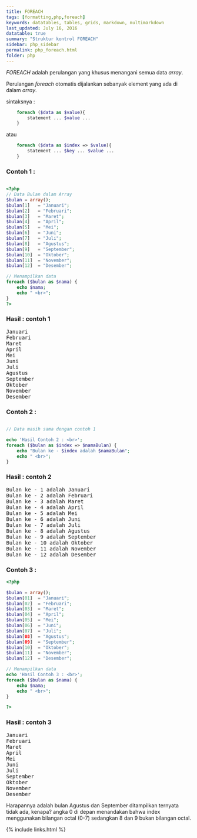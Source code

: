 ```yaml
---
title: FOREACH
tags: [formatting,php,foreach]
keywords: datatables, tables, grids, markdown, multimarkdown
last_updated: July 16, 2016
datatable: true
summary: "Struktur kontrol FOREACH"
sidebar: php_sidebar
permalink: php_foreach.html
folder: php
---
```


_FOREACH_ adalah perulangan yang khusus menangani semua data _array_.

Perulangan _foreach_ otomatis dijalankan sebanyak element yang ada di dalam _array_.

sintaksnya :

```php
    foreach ($data as $value){
    	statement ... $value ...
    }
```
atau

```php
    foreach ($data as $index => $value){
    	statement ... $key ... $value ...
    }
```
	
### Contoh 1 :

```php

<?php
// Data Bulan dalam Array
$bulan = array();
$bulan[1]	= "Januari";
$bulan[2]	= "Februari";
$bulan[3]	= "Maret";
$bulan[4]	= "April";
$bulan[5]	= "Mei";
$bulan[6]	= "Juni";
$bulan[7]	= "Juli";
$bulan[8]	= "Agustus";
$bulan[9]	= "September";
$bulan[10]	= "Oktober";
$bulan[11]	= "November";
$bulan[12]	= "Desember";

// Menampilkan data
foreach ($bulan as $nama) {
	echo $nama;
	echo " <br>";
}
?>
```

### Hasil : contoh 1

<pre>
Januari 
Februari 
Maret 
April 
Mei 
Juni 
Juli 
Agustus 
September 
Oktober 
November 
Desember 
</pre>


### Contoh 2 :

```php

// Data masih sama dengan contoh 1

echo 'Hasil Contoh 2 : <br>';
foreach ($bulan as $index => $namaBulan) {
	echo "Bulan ke - $index adalah $namaBulan";
	echo " <br>";
}
```

### Hasil : contoh 2

<pre>
Bulan ke - 1 adalah Januari 
Bulan ke - 2 adalah Februari 
Bulan ke - 3 adalah Maret 
Bulan ke - 4 adalah April 
Bulan ke - 5 adalah Mei 
Bulan ke - 6 adalah Juni 
Bulan ke - 7 adalah Juli 
Bulan ke - 8 adalah Agustus 
Bulan ke - 9 adalah September 
Bulan ke - 10 adalah Oktober 
Bulan ke - 11 adalah November 
Bulan ke - 12 adalah Desember 
</pre>

### Contoh 3 :

```php
<?php

$bulan = array();
$bulan[01]	= "Januari";
$bulan[02]	= "Februari";
$bulan[03]	= "Maret";
$bulan[04]	= "April";
$bulan[05]	= "Mei";
$bulan[06]	= "Juni";
$bulan[07]	= "Juli";
$bulan[08]	= "Agustus";
$bulan[09]	= "September";
$bulan[10]	= "Oktober";
$bulan[11]	= "November";
$bulan[12]	= "Desember";

// Menampilkan data
echo 'Hasil Contoh 3 : <br>';
foreach ($bulan as $nama) {
	echo $nama;
	echo " <br>";
}

?>
```

### Hasil : contoh 3

<pre>
Januari 
Februari 
Maret 
April 
Mei 
Juni 
Juli 
September 
Oktober 
November 
Desember 
</pre>

Harapannya adalah bulan Agustus dan September ditampilkan ternyata tidak ada, kenapa?
angka 0 di depan menandakan bahwa index menggunakan bilangan octal (0-7) sedangkan 8 dan 9 bukan bilangan octal.

{% include links.html %}
